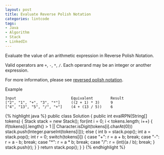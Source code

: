 ```yaml
---
layout: post
title: Evaluate Reverse Polish Notation
categories: lintcode
tags:
- Java
- Algorithm
- Stack
- LinkedIn
---
```


Evaluate the value of an arithmetic expression in Reverse Polish Notation.

Valid operators are `+`, `-`, `*`, `/`. Each operand may be an integer or another expression.

For more information, please see [reversed polish notation](https://en.wikipedia.org/wiki/Reverse_Polish_notation).

Example

```
Input                         Equivalent        Result
["2", "1", "+", "3", "*"]     ((2 + 1) * 3)     9
["4", "13", "5", "/", "+"]    (4 + (13 / 5))    6
```

{% highlight java %}
public class Solution {
    public int evalRPN(String[] tokens) {
        Stack<Integer> stack = new Stack<Integer>();
        for(int i = 0; i < tokens.length; i++)
        {
            if(tokens[i].length() > 1 || Character.isDigit(tokens[i].charAt(0)))
                stack.push(Integer.parseInt(tokens[i]));
            else
            {
                int b = stack.pop();
                int a = stack.pop();
                int r = 0;
                switch(tokens[i])
                {
                    case "+":
                        r = a + b; break;
                    case "-":
                        r = a - b; break;
                    case "*":
                        r = a * b; break;
                    case "/":
                        r = (int)(a / b); break;
                }
                stack.push(r);
            }
        }
        return stack.pop();
    }
}
{% endhighlight %}
